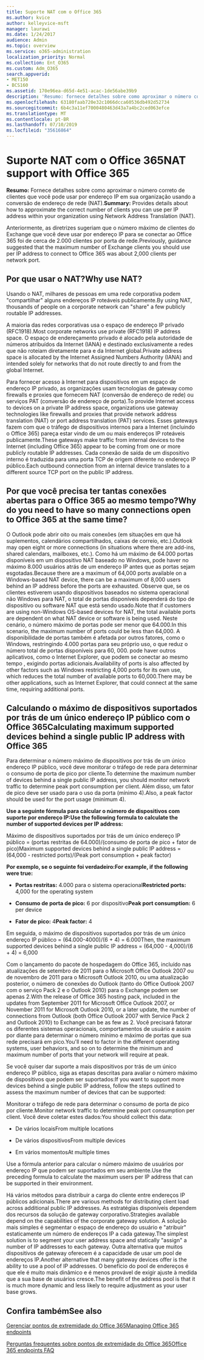 ```yaml
---
title: Suporte NAT com o Office 365
ms.author: kvice
author: kelleyvice-msft
manager: laurawi
ms.date: 1/24/2017
audience: Admin
ms.topic: overview
ms.service: o365-administration
localization_priority: Normal
ms.collection: Ent_O365
ms.custom: Adm_O365
search.appverid:
- MET150
- BCS160
ms.assetid: 170e96ea-d65d-4e51-acac-1de56abe39b9
description: 'Resumo: fornece detalhes sobre como aproximar o número correto de clientes que você pode usar por endereço IP em sua organização usando a conversão de endereços de rede (NAT).'
ms.openlocfilehash: 63180faab720e32c1066dcca60536db492d52734
ms.sourcegitcommit: 6b4c3a11ef7000480463d43a7a4bc2ced063efce
ms.translationtype: MT
ms.contentlocale: pt-BR
ms.lasthandoff: 07/10/2019
ms.locfileid: "35616864"
---
```

# <a name="nat-support-with-office-365"></a><span data-ttu-id="ac510-103">Suporte NAT com o Office 365</span><span class="sxs-lookup"><span data-stu-id="ac510-103">NAT support with Office 365</span></span>

 <span data-ttu-id="ac510-104">**Resumo:** Fornece detalhes sobre como aproximar o número correto de clientes que você pode usar por endereço IP em sua organização usando a conversão de endereço de rede (NAT).</span><span class="sxs-lookup"><span data-stu-id="ac510-104">**Summary:** Provides details about how to approximate the correct number of clients you can use per IP address within your organization using Network Address Translation (NAT).</span></span> 
  
<span data-ttu-id="ac510-105">Anteriormente, as diretrizes sugeriam que o número máximo de clientes do Exchange que você deve usar por endereço IP para se conectar ao Office 365 foi de cerca de 2.000 clientes por porta de rede.</span><span class="sxs-lookup"><span data-stu-id="ac510-105">Previously, guidance suggested that the maximum number of Exchange clients you should use per IP address to connect to Office 365 was about 2,000 clients per network port.</span></span>
  
## <a name="why-use-nat"></a><span data-ttu-id="ac510-106">Por que usar o NAT?</span><span class="sxs-lookup"><span data-stu-id="ac510-106">Why use NAT?</span></span>

<span data-ttu-id="ac510-107">Usando o NAT, milhares de pessoas em uma rede corporativa podem "compartilhar" alguns endereços IP roteáveis publicamente.</span><span class="sxs-lookup"><span data-stu-id="ac510-107">By using NAT, thousands of people on a corporate network can "share" a few publicly routable IP addresses.</span></span>
  
<span data-ttu-id="ac510-108">A maioria das redes corporativas usa o espaço de endereço IP privado (RFC1918).</span><span class="sxs-lookup"><span data-stu-id="ac510-108">Most corporate networks use private (RFC1918) IP address space.</span></span> <span data-ttu-id="ac510-109">O espaço de endereçamento privado é alocado pela autoridade de números atribuídos da Internet (IANA) e destinado exclusivamente a redes que não roteiam diretamente para e da Internet global.</span><span class="sxs-lookup"><span data-stu-id="ac510-109">Private address space is allocated by the Internet Assigned Numbers Authority (IANA) and intended solely for networks that do not route directly to and from the global Internet.</span></span>
  
<span data-ttu-id="ac510-110">Para fornecer acesso à Internet para dispositivos em um espaço de endereço IP privado, as organizações usam tecnologias de gateway como firewalls e proxies que fornecem NAT (conversão de endereço de rede) ou serviços PAT (conversão de endereço de porta).</span><span class="sxs-lookup"><span data-stu-id="ac510-110">To provide Internet access to devices on a private IP address space, organizations use gateway technologies like firewalls and proxies that provide network address translation (NAT) or port address translation (PAT) services.</span></span> <span data-ttu-id="ac510-111">Esses gateways fazem com que o tráfego de dispositivos internos para a Internet (incluindo o Office 365) pareça estar vindo de um ou mais endereços IP roteáveis publicamente.</span><span class="sxs-lookup"><span data-stu-id="ac510-111">These gateways make traffic from internal devices to the Internet (including Office 365) appear to be coming from one or more publicly routable IP addresses.</span></span> <span data-ttu-id="ac510-112">Cada conexão de saída de um dispositivo interno é traduzida para uma porta TCP de origem diferente no endereço IP público.</span><span class="sxs-lookup"><span data-stu-id="ac510-112">Each outbound connection from an internal device translates to a different source TCP port on the public IP address.</span></span> 
  
## <a name="why-do-you-need-to-have-so-many-connections-open-to-office-365-at-the-same-time"></a><span data-ttu-id="ac510-113">Por que você precisa ter tantas conexões abertas para o Office 365 ao mesmo tempo?</span><span class="sxs-lookup"><span data-stu-id="ac510-113">Why do you need to have so many connections open to Office 365 at the same time?</span></span>

<span data-ttu-id="ac510-114">O Outlook pode abrir oito ou mais conexões (em situações em que há suplementos, calendários compartilhados, caixas de correio, etc.).</span><span class="sxs-lookup"><span data-stu-id="ac510-114">Outlook may open eight or more connections (in situations where there are add-ins, shared calendars, mailboxes, etc.).</span></span> <span data-ttu-id="ac510-115">Como há um máximo de 64.000 portas disponíveis em um dispositivo NAT baseado no Windows, pode haver no máximo 8.000 usuários atrás de um endereço IP antes que as portas sejam esgotadas.</span><span class="sxs-lookup"><span data-stu-id="ac510-115">Because there are a maximum of 64,000 ports available on a Windows-based NAT device, there can be a maximum of 8,000 users behind an IP address before the ports are exhausted.</span></span> <span data-ttu-id="ac510-116">Observe que, se os clientes estiverem usando dispositivos baseados no sistema operacional não Windows para NAT, o total de portas disponíveis dependerá do tipo de dispositivo ou software NAT que está sendo usado.</span><span class="sxs-lookup"><span data-stu-id="ac510-116">Note that if customers are using non-Windows OS-based devices for NAT, the total available ports are dependent on what NAT device or software is being used.</span></span> <span data-ttu-id="ac510-117">Neste cenário, o número máximo de portas pode ser menor que 64.000.</span><span class="sxs-lookup"><span data-stu-id="ac510-117">In this scenario, the maximum number of ports could be less than 64,000.</span></span> <span data-ttu-id="ac510-118">A disponibilidade de portas também é afetada por outros fatores, como o Windows, restringindo 4.000 portas para seu próprio uso, o que reduz o número total de portas disponíveis para 60, 000. pode haver outros aplicativos, como o Internet Explorer, que podem se conectar ao mesmo tempo , exigindo portas adicionais.</span><span class="sxs-lookup"><span data-stu-id="ac510-118">Availability of ports is also affected by other factors such as Windows restricting 4,000 ports for its own use, which reduces the total number of available ports to 60,000.There may be other applications, such as Internet Explorer, that could connect at the same time, requiring additional ports.</span></span>
  
## <a name="calculating-maximum-supported-devices-behind-a-single-public-ip-address-with-office-365"></a><span data-ttu-id="ac510-119">Calculando o máximo de dispositivos suportados por trás de um único endereço IP público com o Office 365</span><span class="sxs-lookup"><span data-stu-id="ac510-119">Calculating maximum supported devices behind a single public IP address with Office 365</span></span>

<span data-ttu-id="ac510-120">Para determinar o número máximo de dispositivos por trás de um único endereço IP público, você deve monitorar o tráfego de rede para determinar o consumo de porta de pico por cliente.</span><span class="sxs-lookup"><span data-stu-id="ac510-120">To determine the maximum number of devices behind a single public IP address, you should monitor network traffic to determine peak port consumption per client.</span></span> <span data-ttu-id="ac510-121">Além disso, um fator de pico deve ser usado para o uso da porta (mínimo 4).</span><span class="sxs-lookup"><span data-stu-id="ac510-121">Also, a peak factor should be used for the port usage (minimum 4).</span></span> 
  
 <span data-ttu-id="ac510-122">**Use a seguinte fórmula para calcular o número de dispositivos com suporte por endereço IP:**</span><span class="sxs-lookup"><span data-stu-id="ac510-122">**Use the following formula to calculate the number of supported devices per IP address:**</span></span>
  
<span data-ttu-id="ac510-123">Máximo de dispositivos suportados por trás de um único endereço IP público = (portas restritas de 64.000)/(consumo de porta de pico + fator de pico)</span><span class="sxs-lookup"><span data-stu-id="ac510-123">Maximum supported devices behind a single public IP address = (64,000 - restricted ports)/(Peak port consumption + peak factor)</span></span>
  
 <span data-ttu-id="ac510-124">**Por exemplo, se o seguinte foi verdadeiro:**</span><span class="sxs-lookup"><span data-stu-id="ac510-124">**For example, if the following were true:**</span></span>
  
- <span data-ttu-id="ac510-125">**Portas restritas:** 4.000 para o sistema operacional</span><span class="sxs-lookup"><span data-stu-id="ac510-125">**Restricted ports:** 4,000 for the operating system</span></span>

- <span data-ttu-id="ac510-126">**Consumo de porta de pico:** 6 por dispositivo</span><span class="sxs-lookup"><span data-stu-id="ac510-126">**Peak port consumption:** 6 per device</span></span>

- <span data-ttu-id="ac510-127">**Fator de pico:** 4</span><span class="sxs-lookup"><span data-stu-id="ac510-127">**Peak factor:** 4</span></span>

<span data-ttu-id="ac510-128">Em seguida, o máximo de dispositivos suportados por trás de um único endereço IP público = (64.000-4000)/(6 + 4) = 6.000</span><span class="sxs-lookup"><span data-stu-id="ac510-128">Then, the maximum supported devices behind a single public IP address = (64,000 - 4,000)/(6 + 4) = 6,000</span></span>
  
<span data-ttu-id="ac510-129">Com o lançamento do pacote de hospedagem do Office 365, incluído nas atualizações de setembro de 2011 para o Microsoft Office Outlook 2007 ou de novembro de 2011 para o Microsoft Outlook 2010, ou uma atualização posterior, o número de conexões do Outlook (tanto do Office Outlook 2007 com o serviço Pack 2 e o Outlook 2010) para o Exchange podem ser apenas 2.</span><span class="sxs-lookup"><span data-stu-id="ac510-129">With the release of Office 365 hosting pack, included in the updates from September 2011 for Microsoft Office Outlook 2007, or November 2011 for Microsoft Outlook 2010, or a later update, the number of connections from Outlook (both Office Outlook 2007 with Service Pack 2 and Outlook 2010) to Exchange can be as few as 2.</span></span> <span data-ttu-id="ac510-130">Você precisará fatorar os diferentes sistemas operacionais, comportamentos de usuário e assim por diante para determinar o número mínimo e máximo de portas que sua rede precisará em pico.</span><span class="sxs-lookup"><span data-stu-id="ac510-130">You'll need to factor in the different operating systems, user behaviors, and so on to determine the minimum and maximum number of ports that your network will require at peak.</span></span>
  
<span data-ttu-id="ac510-131">Se você quiser dar suporte a mais dispositivos por trás de um único endereço IP público, siga as etapas descritas para avaliar o número máximo de dispositivos que podem ser suportados:</span><span class="sxs-lookup"><span data-stu-id="ac510-131">If you want to support more devices behind a single public IP address, follow the steps outlined to assess the maximum number of devices that can be supported:</span></span>
  
<span data-ttu-id="ac510-132">Monitorar o tráfego de rede para determinar o consumo de porta de pico por cliente.</span><span class="sxs-lookup"><span data-stu-id="ac510-132">Monitor network traffic to determine peak port consumption per client.</span></span> <span data-ttu-id="ac510-133">Você deve coletar estes dados:</span><span class="sxs-lookup"><span data-stu-id="ac510-133">You should collect this data:</span></span>
  
- <span data-ttu-id="ac510-134">De vários locais</span><span class="sxs-lookup"><span data-stu-id="ac510-134">From multiple locations</span></span>
    
- <span data-ttu-id="ac510-135">De vários dispositivos</span><span class="sxs-lookup"><span data-stu-id="ac510-135">From multiple devices</span></span>
    
- <span data-ttu-id="ac510-136">Em vários momentos</span><span class="sxs-lookup"><span data-stu-id="ac510-136">At multiple times</span></span>
    
<span data-ttu-id="ac510-137">Use a fórmula anterior para calcular o número máximo de usuários por endereço IP que podem ser suportados em seu ambiente.</span><span class="sxs-lookup"><span data-stu-id="ac510-137">Use the preceding formula to calculate the maximum users per IP address that can be supported in their environment.</span></span>
  
<span data-ttu-id="ac510-138">Há vários métodos para distribuir a carga do cliente entre endereços IP públicos adicionais.</span><span class="sxs-lookup"><span data-stu-id="ac510-138">There are various methods for distributing client load across additional public IP addresses.</span></span> <span data-ttu-id="ac510-139">As estratégias disponíveis dependem dos recursos da solução de gateway corporativo.</span><span class="sxs-lookup"><span data-stu-id="ac510-139">Strategies available depend on the capabilities of the corporate gateway solution.</span></span> <span data-ttu-id="ac510-140">A solução mais simples é segmentar o espaço de endereço do usuário e "atribuir" estaticamente um número de endereços IP a cada gateway.</span><span class="sxs-lookup"><span data-stu-id="ac510-140">The simplest solution is to segment your user address space and statically "assign" a number of IP addresses to each gateway.</span></span> <span data-ttu-id="ac510-141">Outra alternativa que muitos dispositivos de gateway oferecem é a capacidade de usar um pool de endereços IP.</span><span class="sxs-lookup"><span data-stu-id="ac510-141">Another alternative that many gateway devices offer is the ability to use a pool of IP addresses.</span></span> <span data-ttu-id="ac510-142">O benefício do pool de endereços é que ele é muito mais dinâmico e é menos provável de exigir ajuste à medida que a sua base de usuários cresce.</span><span class="sxs-lookup"><span data-stu-id="ac510-142">The benefit of the address pool is that it is much more dynamic and less likely to require adjustment as your user base grows.</span></span>
  
## <a name="see-also"></a><span data-ttu-id="ac510-143">Confira também</span><span class="sxs-lookup"><span data-stu-id="ac510-143">See also</span></span>

[<span data-ttu-id="ac510-144">Gerenciar pontos de extremidade do Office 365</span><span class="sxs-lookup"><span data-stu-id="ac510-144">Managing Office 365 endpoints</span></span>](https://support.office.com/article/99cab9d4-ef59-4207-9f2b-3728eb46bf9a)
  
[<span data-ttu-id="ac510-145">Perguntas frequentes sobre pontos de extremidade do Office 365</span><span class="sxs-lookup"><span data-stu-id="ac510-145">Office 365 endpoints FAQ</span></span>](https://support.office.com/article/d4088321-1c89-4b96-9c99-54c75cae2e6d)
